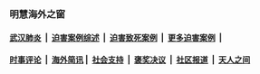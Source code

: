 
### 明慧海外之窗

####  [武汉肺炎](indexes/365.md?t=04180201) &nbsp;|&nbsp;  [迫害案例综述](indexes/328.md?t=04180201) &nbsp;|&nbsp; [迫害致死案例](indexes/277.md?t=04180201)  &nbsp;|&nbsp; [更多迫害案例](indexes/81.md?t=04180201)  &nbsp;|&nbsp; 
####  [时事评论](indexes/19.md?t=04180201) &nbsp;|&nbsp; [海外简讯](indexes/245.md?t=04180201)&nbsp;|&nbsp;  [社会支持](indexes/140.md?t=04180201) &nbsp;|&nbsp; [褒奖决议](indexes/282.md?t=04180201) &nbsp;|&nbsp; [社区报道](indexes/91.md?t=04180201)  &nbsp;|&nbsp; [天人之间](indexes/78.md?t=04180201) 

